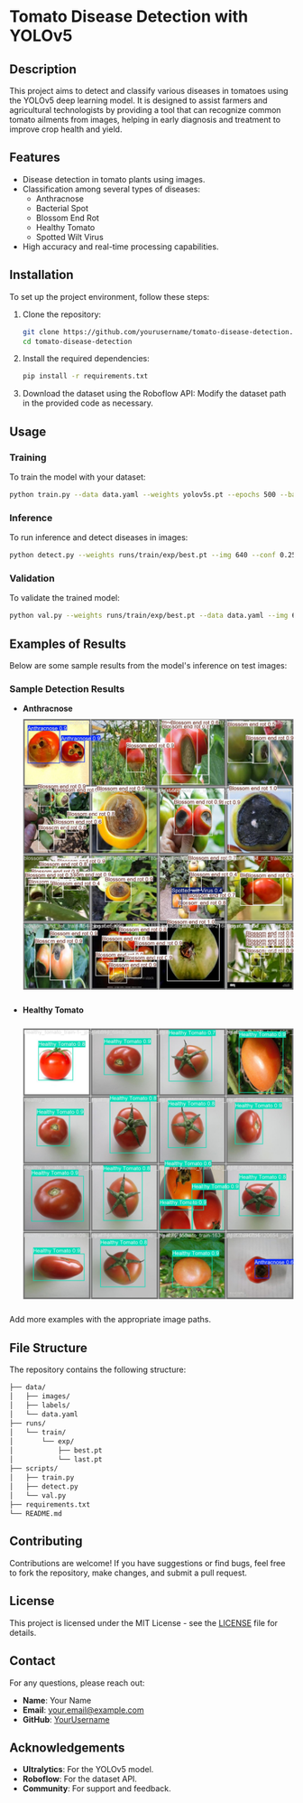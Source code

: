 # Tomato Disease Detection with YOLOv5

## Description

This project aims to detect and classify various diseases in tomatoes using the YOLOv5 deep learning model. It is designed to assist farmers and agricultural technologists by providing a tool that can recognize common tomato ailments from images, helping in early diagnosis and treatment to improve crop health and yield.

## Features

- Disease detection in tomato plants using images.
- Classification among several types of diseases:
  - Anthracnose
  - Bacterial Spot
  - Blossom End Rot
  - Healthy Tomato
  - Spotted Wilt Virus
- High accuracy and real-time processing capabilities.

## Installation

To set up the project environment, follow these steps:

1. Clone the repository:

   ```bash
   git clone https://github.com/yourusername/tomato-disease-detection.git
   cd tomato-disease-detection
   ```

2. Install the required dependencies:

   ```bash
   pip install -r requirements.txt
   ```

3. Download the dataset using the Roboflow API:
   Modify the dataset path in the provided code as necessary.

## Usage

### Training

To train the model with your dataset:

```bash
python train.py --data data.yaml --weights yolov5s.pt --epochs 500 --batch 64 --img 640
```

### Inference

To run inference and detect diseases in images:

```bash
python detect.py --weights runs/train/exp/best.pt --img 640 --conf 0.25 --source data/images/
```

### Validation

To validate the trained model:

```bash
python val.py --weights runs/train/exp/best.pt --data data.yaml --img 640
```

## Examples of Results

Below are some sample results from the model's inference on test images:

### Sample Detection Results

- **Anthracnose**<br/>
  <img src="results/val_batch0_pred.jpg" height="500px" width="100%"
        style="object-fit:contain"
    />
- **Healthy Tomato** <br/>

  <img src="results/val_batch1_pred.jpg" height="500px" width="100%"
       style="object-fit:contain"
   />

Add more examples with the appropriate image paths.

## File Structure

The repository contains the following structure:

```
├── data/
│   ├── images/
│   ├── labels/
│   └── data.yaml
├── runs/
│   └── train/
│       └── exp/
│           ├── best.pt
│           └── last.pt
├── scripts/
│   ├── train.py
│   ├── detect.py
│   └── val.py
├── requirements.txt
└── README.md
```

## Contributing

Contributions are welcome! If you have suggestions or find bugs, feel free to fork the repository, make changes, and submit a pull request.

## License

This project is licensed under the MIT License - see the [LICENSE](LICENSE) file for details.

## Contact

For any questions, please reach out:

- **Name**: Your Name
- **Email**: [your.email@example.com](mailto:your.email@example.com)
- **GitHub**: [YourUsername](https://github.com/yourusername)

## Acknowledgements

- **Ultralytics**: For the YOLOv5 model.
- **Roboflow**: For the dataset API.
- **Community**: For support and feedback.
